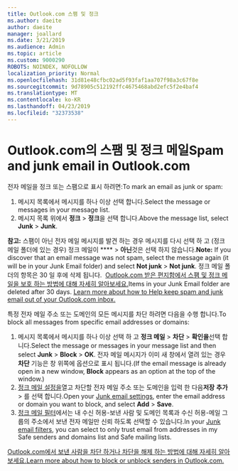 ```yaml
---
title: Outlook.com 스팸 및 정크
ms.author: daeite
author: daeite
manager: joallard
ms.date: 3/21/2019
ms.audience: Admin
ms.topic: article
ms.custom: 9000290
ROBOTS: NOINDEX, NOFOLLOW
localization_priority: Normal
ms.openlocfilehash: 31d81e48cfbc02ad5f93faf1aa707f98a3c67f8e
ms.sourcegitcommit: 9d78905c512192ffc4675468abd2efc5f2e4baf4
ms.translationtype: MT
ms.contentlocale: ko-KR
ms.lasthandoff: 04/23/2019
ms.locfileid: "32373538"
---
```

# <a name="spam-and-junk-email-in-outlookcom"></a><span data-ttu-id="4b669-102">Outlook.com의 스팸 및 정크 메일</span><span class="sxs-lookup"><span data-stu-id="4b669-102">Spam and junk email in Outlook.com</span></span>

<span data-ttu-id="4b669-103">전자 메일을 정크 또는 스팸으로 표시 하려면:</span><span class="sxs-lookup"><span data-stu-id="4b669-103">To mark an email as junk or spam:</span></span>

1. <span data-ttu-id="4b669-104">메시지 목록에서 메시지를 하나 이상 선택 합니다.</span><span class="sxs-lookup"><span data-stu-id="4b669-104">Select the message or messages in your message list.</span></span>
1. <span data-ttu-id="4b669-105">메시지 목록 위에서 **정크** > **정크**을 선택 합니다.</span><span class="sxs-lookup"><span data-stu-id="4b669-105">Above the message list, select **Junk** > **Junk**.</span></span>

<span data-ttu-id="4b669-106">**참고:** 스팸이 아닌 전자 메일 메시지를 발견 하는 경우 메시지를 다시 선택 하 고 (정크 메일 폴더에 있는 경우) 정크 메일이 \*\*\*\* > **아닌**것은 선택 하지 않습니다.</span><span class="sxs-lookup"><span data-stu-id="4b669-106">**Note:** If you discover that an email message was not spam, select the message again (it will be in your Junk Email folder) and select **Not junk** > **Not junk**.</span></span> <span data-ttu-id="4b669-107">정크 메일 폴더의 항목은 30 일 후에 삭제 됩니다.  [Outlook.com 받은 편지함에서 스팸 및 정크 메일을 보호 하는 방법에 대해 자세히 알아보세요.](https://support.office.com/article/a3ece97b-82f8-4a5e-9ac3-e92fa6427ae4)</span><span class="sxs-lookup"><span data-stu-id="4b669-107">Items in your Junk Email folder are deleted after 30 days. [Learn more about how to Help keep spam and junk email out of your Outlook.com inbox.](https://support.office.com/article/a3ece97b-82f8-4a5e-9ac3-e92fa6427ae4)</span></span>

<span data-ttu-id="4b669-108">특정 전자 메일 주소 또는 도메인의 모든 메시지를 차단 하려면 다음을 수행 합니다.</span><span class="sxs-lookup"><span data-stu-id="4b669-108">To block all messages from specific email addresses or domains:</span></span>

1. <span data-ttu-id="4b669-109">메시지 목록에서 메시지를 하나 이상 선택 하 고 **정크 메일** > **차단** > **확인을**선택 합니다.</span><span class="sxs-lookup"><span data-stu-id="4b669-109">Select the message or messages in your message list and then select **Junk** > **Block** > **OK**.</span></span> <span data-ttu-id="4b669-110">전자 메일 메시지가 이미 새 창에서 열려 있는 경우 **차단** 기능은 창 위쪽에 옵션으로 표시 됩니다.</span><span class="sxs-lookup"><span data-stu-id="4b669-110">(If the email message is already open in a new window, **Block** appears as an option at the top of the window.)</span></span>
1. <span data-ttu-id="4b669-111">[정크 메일 설정을](https://outlook.live.com/mail/options/mail/junkEmail/blockedSendersAndDomainsV2)열고 차단할 전자 메일 주소 또는 도메인을 입력 한 다음**저장** **추가** > 를 선택 합니다.</span><span class="sxs-lookup"><span data-stu-id="4b669-111">Open your [Junk email settings](https://outlook.live.com/mail/options/mail/junkEmail/blockedSendersAndDomainsV2), enter the email address or domain you want to block, and select **Add** > **Save**.</span></span>
1. <span data-ttu-id="4b669-112">[정크 메일 필터](https://outlook.live.com/mail/options/mail/junkEmail/filtersOption)에서는 내 수신 허용-보낸 사람 및 도메인 목록과 수신 허용-메일 그룹의 주소에서 보낸 전자 메일만 신뢰 하도록 선택할 수 있습니다.</span><span class="sxs-lookup"><span data-stu-id="4b669-112">In your [Junk email filters](https://outlook.live.com/mail/options/mail/junkEmail/filtersOption), you can select to only trust email from addresses in my Safe senders and domains list and Safe mailing lists.</span></span>

[<span data-ttu-id="4b669-113">Outlook.com에서 보낸 사람을 차단 하거나 차단을 해제 하는 방법에 대해 자세히 알아보세요.</span><span class="sxs-lookup"><span data-stu-id="4b669-113">Learn more about how to block or unblock senders in Outlook.com.</span></span>](https://support.office.com/article/afba1c94-77bb-4f50-8b85-057cf52f4d5e)